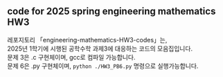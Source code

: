 ## code for 2025 spring engineering mathematics HW3 

레포지토리 「engineering-mathematics-HW3-codes」는,  
2025년 1학기에 시행된 공학수학 과제3에 대응하는 코드의 모음집입니다.  
문제 3은 .c 구현체이며, gcc로 컴파일 가능합니다.  
문제 6은 .py 구현체이며, `python ./HW3_PB6.py` 명령으로 실행가능합니다.  
